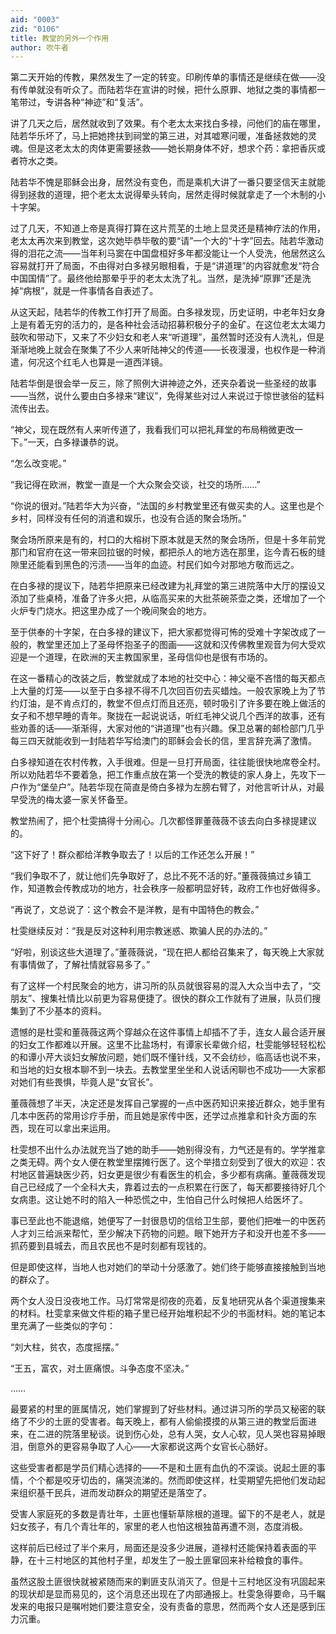 ```yaml
---
aid: "0003"
zid: "0106"
title: 教堂的另外一个作用
author: 吹牛者
---
```


第二天开始的传教，果然发生了一定的转变。印刷传单的事情还是继续在做——没有传单就没有听众了。而陆若华在宣讲的时候，把什么原罪、地狱之类的事情都一笔带过，专讲各种“神迹”和“复活”。

讲了几天之后，居然就收到了效果。有个老太太来找白多禄，问他们的庙在哪里，陆若华乐坏了，马上把她搀扶到祠堂的第三进，对其嘘寒问暖，准备拯救她的灵魂。但是这老太太的肉体更需要拯救——她长期身体不好，想求个药：拿把香灰或者符水之类。

陆若华不愧是耶稣会出身，居然没有变色，而是乘机大讲了一番只要坚信天主就能得到拯救的道理，把个老太太说得晕头转向，居然走得时候就拿走了一个木制的小十字架。

过了几天，不知道上帝是真得打算在这片荒芜的土地上显灵还是精神疗法的作用，老太太再次来到教堂，这次她毕恭毕敬的要“请”一个大的“十字”回去。陆若华激动得的泪花之流——当年利马窦在中国盘桓好多年都没能让一个人受洗，他居然这么容易就打开了局面，不由得对白多禄另眼相看，于是“讲道理”的内容就愈发“符合中国国情”了。最终他给那晕乎乎的老太太洗了礼。当然，是洗掉“原罪”还是洗掉“病根”，就是一件事情各自表述了。

从这天起，陆若华的传教工作打开了局面。白多禄发现，历史证明，中老年妇女身上是有着无穷的活力的，是各种社会活动招募积极分子的金矿。在这位老太太竭力鼓吹和带动下，又来了不少妇女和老人来“听道理”，虽然暂时还没有人洗礼，但是渐渐地晚上就会在聚集了不少人来听陆神父的传道——长夜漫漫，也权作是一种消遣，何况这个红毛人也算是一道西洋镜。

陆若华倒是很会举一反三，除了照例大讲神迹之外，还夹杂着说一些圣经的故事——当然，说什么要由白多禄来“建议”，免得某些对过人来说过于惊世骇俗的猛料流传出去。

“神父，现在既然有人来听传道了，我看我们可以把礼拜堂的布局稍微更改一下。”一天，白多禄谦恭的说。

“怎么改变呢。”

“我记得在欧洲，教堂一直是一个大众聚会交谈，社交的场所……”

“你说的很对。”陆若华大为兴奋，“法国的乡村教堂里还有做买卖的人。这里也是个乡村，同样没有任何的消遣和娱乐，也没有合适的聚会场所。”

聚会场所原来是有的，村口的大榕树下原本就是天然的聚会场所，但是十多年前党那门和官府在这一带来回拉锯的时候，都把杀人的地方选在那里，迄今青石板的缝隙里还能看到黑色的污渍——当年的血迹。村民们如今对那地方敬而远之。

在白多禄的提议下，陆若华把原来已经改建为礼拜堂的第三进院落中大厅的摆设又添加了些桌椅，准备了许多火把，从临高买来的大批茶碗茶壶之类，还增加了一个火炉专门烧水。把这里办成了一个晚间聚会的地方。

至于供奉的十字架，在白多禄的建议下，把大家都觉得可怖的受难十字架改成了一般的，教堂里还加上了圣母怀抱圣子的图画——这就和汉传佛教里观音为何大受欢迎是一个道理，在欧洲的天主教国家里，圣母信仰也是很有市场的。

在这一番精心的改装之后，教堂就成了本地的社交中心：神父毫不吝惜的每天都点上大量的灯笼——以至于白多禄不得不几次回百仞去买蜡烛。一般农家晚上为了节约灯油，是不肯点灯的，教堂不但点灯而且还亮，顿时吸引了许多要在晚上做活的女子和不想早睡的青年。聚拢在一起说说话，听红毛神父说几个西洋的故事，还有些劝善的话——渐渐得，大家对他的“讲道理”也有兴趣。保卫总署的邮检部门几乎每三四天就能收到一封陆若华写给澳门的耶稣会会长的信，里言辞充满了激情。

白多禄知道在农村传教，入手很难。但是一旦打开局面，往往能很快地席卷全村。所以劝陆若华不要着急，把工作重点放在第一个受洗的教徒的家人身上，先攻下一户作为“堡垒户”。陆若华现在简直是倚白多禄为左膀右臂了，对他言听计从，对最早受洗的梅太婆一家关怀备至。

教堂热闹了，把个杜雯搞得十分闹心。几次都怪罪董薇薇不该去向白多禄提建议的。

“这下好了！群众都给洋教争取去了！以后的工作还怎么开展！”

“我们争取不了，就让他们先争取好了，总比不死不活的好。”董薇薇搞过乡镇工作，知道教会传教成功的地方，社会秩序一般都明显好转，政府工作也好做得多。

“再说了，文总说了：这个教会不是洋教，是有中国特色的教会。”

杜雯继续反对：“我是反对这种利用宗教迷惑、欺骗人民的办法的。”

“好啦，别谈这些大道理了。”董薇薇说，“现在把人都给召集来了，每天晚上大家就有事情做了，了解社情就容易多了。”

有了这样一个村民聚会的地方，讲习所的队员就很容易的混入大众当中去了，“交朋友”、搜集社情比以前更为容易便捷了。很快的群众工作就有了进展，队员们搜集到了不少基本的资料。

遗憾的是杜雯和董薇薇这两个穿越众在这件事情上却插不了手，连女人最合适开展的妇女工作都难以开展。这里不比盐场村，有谭家长辈做介绍，杜雯能够轻轻松松的和谭小芹大谈妇女解放问题，她们既不懂针线，又不会纺纱，临高话也说不来，和当地的妇女根本聊不到一块去。去教堂里坐坐和人说话闲聊也不成功——大家都对她们有些畏惧，毕竟人是“女官长”。

董薇薇想了半天，决定还是发挥自己掌握的一点中医药知识来接近群众，她手里有几本中医药的常用诊疗手册，而且她是家传中医，还学过点推拿和针灸方面的东西，现在可以拿出来运用。

杜雯想不出什么办法就充当了她的助手——她别得没有，力气还是有的。学学推拿之类无碍。两个女人便在教堂里摆摊行医了。这个举措立刻受到了很大的欢迎：农村地区普遍缺医少药，妇女更是很少有看医生的机会，多少都有病痛。董薇薇发现自己已经成了一个全科大夫，靠着过去的一点积累在行医了，每天都要接待好几个女病患。这让她不时的陷入一种恐慌之中，生怕自己什么时候把人给医坏了。

事已至此也不能退缩，她便写了一封很恳切的信给卫生部，要他们把唯一的中医药人才刘三给派来帮忙，至少解决下药物的问题。眼下她开方子和没开也差不多——抓药要到县城去，而且农民也不是时刻都有现钱的。

但是即使这样，当地人也对她们的举动十分感激了。她们终于能够直接接触到当地的群众了。

两个女人没日没夜地工作。马灯常常是彻夜的亮着，反复地研究从各个渠道搜集来的材料。杜雯拿来做文件柜的箱子里已经开始堆积起不少的书面材料。她的笔记本里充满了一些类似的字句：

“刘大柱，贫农，态度摇摆。”

“王五，富农，对土匪痛恨。斗争态度不坚决。”

……

最要紧的村里的匪属情况，她们掌握到了好些材料。通过讲习所的学员又秘密的联络了不少的土匪的受害者。每天晚上，都有人偷偷摸摸的从第三进的教堂后面进来，在二进的院落里秘谈。说到伤心处，总有人哭，女人心软，见人哭也容易掉眼泪，倒意外的更容易争取了人心——大家都说这两个女官长心肠好。

这些受害者都是学员们精心选择的——不是和土匪有血仇的不深谈。说起土匪的事情，个个都是咬牙切齿的，痛哭流涕的。然而即使这样，杜雯期望先把他们发动起来组织基干民兵，进而发动群众的期望还是落空了。

受害人家庭死的多数是青壮年，土匪也懂斩草除根的道理。留下的不是老人，就是妇女孩子，有几个青壮年的，家里的老人也怕这根独苗再遭不测，态度消极。

这样前后已经过了半个来月，局面还是没多少进展，道禄村还能保持着表面的平静，在十三村地区的其他村子里，却发生了一股土匪窜回来补给粮食的事件。

虽然这股土匪很快就被紧随而来的剿匪支队消灭了。但是十三村地区没有巩固起来的现状却是显而易见的，这个消息还出现在了内部通报上。杜雯急得要命，马千瞩发来的电报只是嘱咐她们要注意安全，没有责备的意思，然而两个女人还是感到压力沉重。
